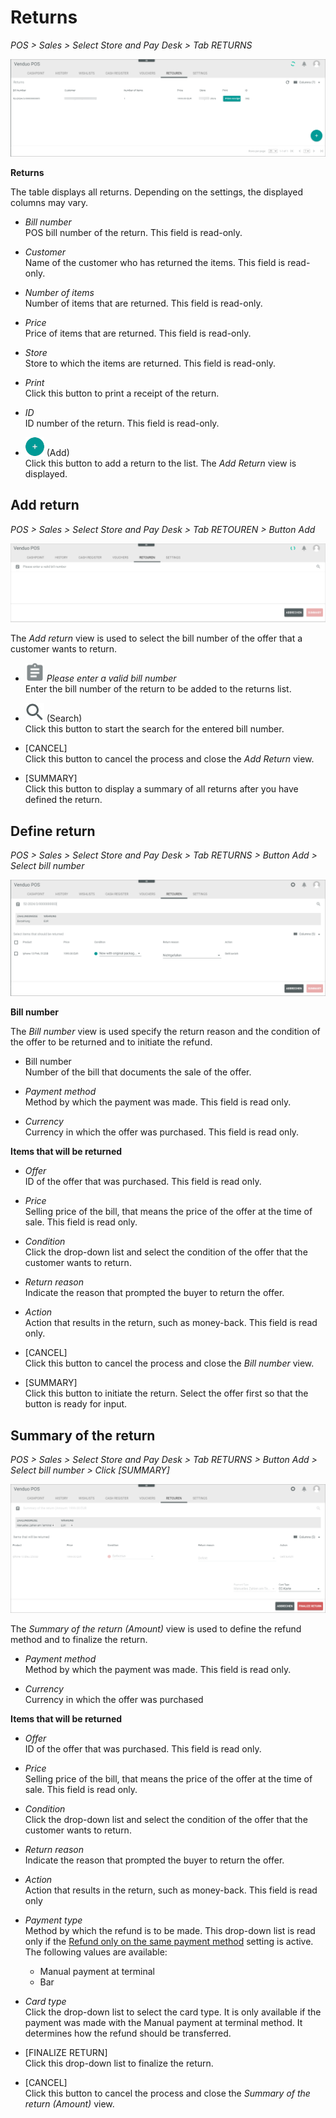 # Returns

*POS > Sales > Select Store and Pay Desk > Tab RETURNS*

![Returns](../../Assets/Screenshots/POS/Sales/Retouren/Retouren.png "[Returns]")

**Returns**

The table displays all returns. Depending on the settings, the displayed columns may vary.

- *Bill number*   
    POS bill number of the return. This field is read-only.

- *Customer*   
    Name of the customer who has returned the items. This field is read-only.

- *Number of items*   
    Number of items that are returned. This field is read-only.

- *Price*   
    Price of items that are returned. This field is read-only.

- *Store*   
    Store to which the items are returned. This field is read-only.

- *Print*   
    Click this button to print a receipt of the return.

- *ID*   
    ID number of the return. This field is read-only.

- ![Add](../../Assets/Icons/Plus01.png "[Add]") (Add)   
    Click this button to add a return to the list. The *Add Return* view is displayed.

<!--- Ab hier zuende dokumentiert-->

## Add return

*POS > Sales > Select Store and Pay Desk > Tab RETOUREN > Button Add*

![Add return](../../Assets/Screenshots/POS/Sales/Retouren/Add.png "[Add return]")

The *Add return* view is used to select the bill number of the offer that a customer wants to return.


- *![Clipboard](../../Assets/Icons/Clipboard.png "[Clipboard]") Please enter a valid bill number*    
    Enter the bill number of the return to be added to the returns list.

- ![Search](../../Assets/Icons/Search.png "[Search]") (Search)   
    Click this button to start the search for the entered bill number.

- [CANCEL]   
    Click this button to cancel the process and close the *Add Return* view.

- [SUMMARY]   
    Click this button to display a summary of all returns after you have defined the return.



## Define return

*POS > Sales > Select Store and Pay Desk > Tab RETURNS > Button Add > Select bill number*

![Define return](../../Assets/Screenshots/POS/Sales/Retouren/DefineReturn.png "[Define return]")

**Bill number**

The *Bill number* view is used specify the return reason and the condition of the offer to be returned and to initiate the refund.

- Bill number   
    Number of the bill that documents the sale of the offer.

- *Payment method*   
    Method by which the payment was made. This field is read only.

- *Currency*  
    Currency in which the offer was purchased. This field is read only.

**Items that will be returned**

- *Offer*   
    ID of the offer that was purchased. This field is read only.

- *Price*   
    Selling price of the bill, that means the price of the offer at the time of sale. This field is read only.

- *Condition*   
    Click the drop-down list and select the condition of the offer that the customer wants to return.

- *Return reason*     
    Indicate the reason that prompted the buyer to return the offer.

- *Action*  
    Action that results in the return, such as money-back. This field is read only.

- [CANCEL]    
    Click this button to cancel the process and close the *Bill number* view.

- [SUMMARY]   
    Click this button to initiate the return. Select the offer first so that the button is ready for input.

## Summary of the return

*POS > Sales > Select Store and Pay Desk > Tab RETURNS > Button Add > Select bill number > Click [SUMMARY]*

![Summary of the return](../../Assets/Screenshots/POS/Sales/Retouren/SummaryOFReturn.png "[Summary of the return]")

The *Summary of the return (Amount)* view is used to define the refund method and to finalize the return.

- *Payment method*   
    Method by which the payment was made. This field is read only.

- *Currency*   
    Currency in which the offer was purchased

**Items that will be returned**

- *Offer*   
    ID of the offer that was purchased. This field is read only.

- *Price*   
    Selling price of the bill, that means the price of the offer at the time of sale. This field is read only.

- *Condition*   
    Click the drop-down list and select the condition of the offer that the customer wants to return.

- *Return reason*     
    Indicate the reason that prompted the buyer to return the offer.

- *Action*  
    Action that results in the return, such as money-back. This field is read only

- *Payment type*   
    Method by which the refund is to be made. This drop-down list is read only if the [Refund only on the same payment method](../UserInterface/02a_GlobalSettings.md#refund-only-on-the-same-payment-method) setting is active.
    The following values are available:
    - Manual payment at terminal
    - Bar

- *Card type*     
    Click the drop-down list to select the card type. It is only available if the payment was made with the Manual payment at terminal method. It determines how the refund should be transferred.

- [FINALIZE RETURN]   
    Click this drop-down list to finalize the return.

- [CANCEL]    
    Click this button to cancel the process and close the *Summary of the return (Amount)* view.


